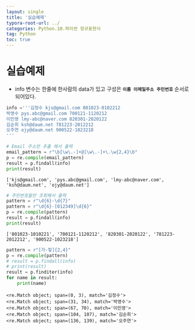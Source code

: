 ```yaml
---
layout: single
title: '실습예제'
typora-root-url: ../
categories: Python.10.파이썬 정규표현식
tag: Python
toc: true
---
```


# 실습예제

- info 변수는 한줄에 한사람의 data가 있고 구성은 **`이름 이메일주소 주민번호`** 순서로 되어있다.


```python
info ='''김정수 kjs@gmail.com 801023-0102212
박영수 pys.abc@gmail.com 700121-1120212
이민영 lmy-abc@naver.com 820301-2020122
김순희 ksh@daum.net 781223-2012212
오주연 ojy@daum.net 900522-1023218
'''
```


```python
# Email 주소만 추출 해서 출력
email_pattern = r"\b[\w\.-]+@[\w\.-]+\.\w{2,4}\b"
p = re.compile(email_pattern)
result = p.findall(info)
print(result)
```

    ['kjs@gmail.com', 'pys.abc@gmail.com', 'lmy-abc@naver.com', 'ksh@daum.net', 'ojy@daum.net']



```python
# 주민번호들만 조회해서 출력
pattern = r"\d{6}-\d{7}"
pattern = r"\d{6}-[012349]\d{6}"
p = re.compile(pattern)
result = p.findall(info)
print(result)
```

    ['801023-1010221', '700121-1120212', '820301-2020122', '781223-2012212', '900522-1023218']



```python
pattern = r"[가-힣]{2,4}"
p = re.compile(pattern)
# result = p.findall(info)
# print(result)
result = p.finditer(info)
for name in result:
    print(name)
```

    <re.Match object; span=(0, 3), match='김정수'>
    <re.Match object; span=(31, 34), match='박영수'>
    <re.Match object; span=(67, 70), match='이민영'>
    <re.Match object; span=(104, 107), match='김순희'>
    <re.Match object; span=(136, 139), match='오주연'>

